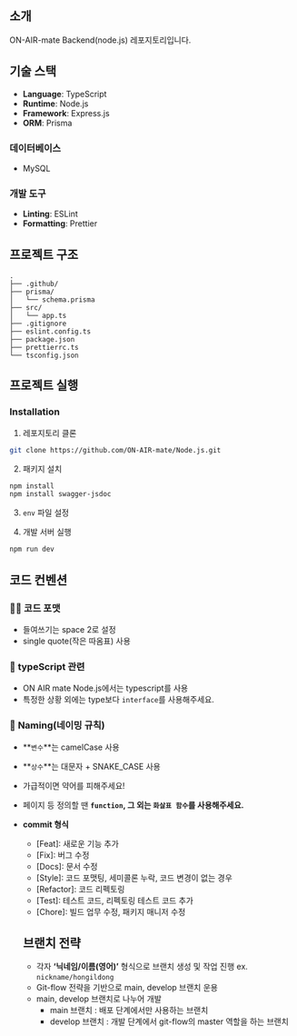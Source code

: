 ## 소개

ON-AIR-mate Backend(node.js) 레포지토리입니다.

<!-- ## 주요 기능

-
-
- -->

## 기술 스택

- **Language**: TypeScript
- **Runtime**: Node.js
- **Framework**: Express.js
- **ORM**: Prisma

### **데이터베이스**

- MySQL

### **개발 도구**

- **Linting**: ESLint
- **Formatting**: Prettier

## 프로젝트 구조

```
.
├── .github/
├── prisma/
│   └── schema.prisma
├── src/
│   └── app.ts
├── .gitignore
├── eslint.config.ts
├── package.json
├── prettierrc.ts
└── tsconfig.json
```

## 프로젝트 실행

### **Installation**

1. 레포지토리 클론

```bash
git clone https://github.com/ON-AIR-mate/Node.js.git
```

2. 패키지 설치

```bash
npm install
npm install swagger-jsdoc
```

3. `env` 파일 설정

4. 개발 서버 실행

```bash
npm run dev
```

<!-- ## API

API에 대한 문서는 [링크]() 에서 확인하실 수 있습니다. -->

## 코드 컨벤션

### 🧑‍💻 **코드 포맷**

- 들여쓰기는 space 2로 설정
- single quote(작은 따옴표) 사용

### 📜 **typeScript 관련**

- ON AIR mate Node.js에서는 typescript를 사용
- 특정한 상황 외에는 type보다 `interface`를 사용해주세요.

### 📏 **Naming(네이밍 규칙)**

- **`변수`**는 camelCase 사용
- **`상수`**는 대문자  + SNAKE_CASE 사용
- 가급적이면 약어를 피해주세요!
- 페이지 등 정의할 땐 **`function`, 그 외는 `화살표 함수`를 사용해주세요.**

- **commit 형식**
    - [Feat]: 새로운 기능 추가
    - [Fix]: 버그 수정
    - [Docs]: 문서 수정
    - [Style]: 코드 포맷팅, 세미콜론 누락, 코드 변경이 없는 경우
    - [Refactor]: 코드 리펙토링
    - [Test]: 테스트 코드, 리펙토링 테스트 코드 추가
    - [Chore]: 빌드 업무 수정, 패키지 매니저 수정

    ## 브랜치 전략
    - 각자 **‘닉네임/이름(영어)’** 형식으로 브랜치 생성 및 작업 진행  ex. `nickname/hongildong`
    - Git-flow 전략을 기반으로 main, develop 브랜치 운용
    - main, develop 브랜치로 나누어 개발
        - main 브랜치 : 배포 단계에서만 사용하는 브랜치
        - develop 브랜치 : 개발 단계에서 git-flow의 master 역할을 하는 브랜치
